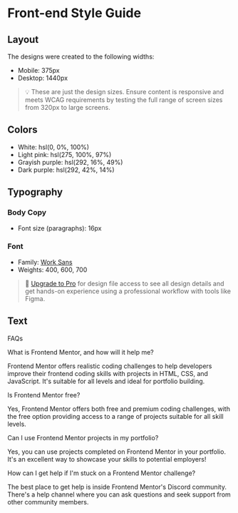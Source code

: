 # Front-end Style Guide

## Layout

The designs were created to the following widths:

- Mobile: 375px
- Desktop: 1440px

> 💡 These are just the design sizes. Ensure content is responsive and meets WCAG requirements by testing the full range of screen sizes from 320px to large screens.

## Colors

- White: hsl(0, 0%, 100%)
- Light pink: hsl(275, 100%, 97%)
- Grayish purple: hsl(292, 16%, 49%)
- Dark purple: hsl(292, 42%, 14%)

## Typography

### Body Copy

- Font size (paragraphs): 16px

### Font

- Family: [Work Sans](https://fonts.google.com/specimen/Work+Sans)
- Weights: 400, 600, 700

> 💎 [Upgrade to Pro](https://www.frontendmentor.io/pro?ref=style-guide) for design file access to see all design details and get hands-on experience using a professional workflow with tools like Figma.

## Text


  FAQs

  What is Frontend Mentor, and how will it help me?

  Frontend Mentor offers realistic coding challenges to help developers improve their 
  frontend coding skills with projects in HTML, CSS, and JavaScript. It's suitable for 
  all levels and ideal for portfolio building.

  Is Frontend Mentor free?

  Yes, Frontend Mentor offers both free and premium coding challenges, with the free 
  option providing access to a range of projects suitable for all skill levels.

  Can I use Frontend Mentor projects in my portfolio?

  Yes, you can use projects completed on Frontend Mentor in your portfolio. It's an excellent
  way to showcase your skills to potential employers!

  How can I get help if I'm stuck on a Frontend Mentor challenge?
  
  The best place to get help is inside Frontend Mentor's Discord community. There's a help 
  channel where you can ask questions and seek support from other community members.
